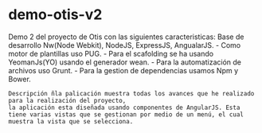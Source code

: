 demo-otis-v2
====================================
Demo 2 del proyecto de Otis con las siguientes caracteristicas:
	Base de desarrollo Nw(Node Webkit), NodeJS, ExpressJS, AngualarJS.
	 - Como motor de plantillas uso PUG.
	 - Para el scafolding se ha usando YeomanJs(YO) usando el generador wean.
	 - Para la automatización de archivos uso Grunt.
	 - Para la gestion de dependencias usamos Npm y Bower.

	Descripción ñla palicación muestra todas los avances que he realizado para la realización del proyecto,
	la aplicación esta diseñada usando componentes de AngularJS. Esta tiene varias vistas que se gestionan por medio de un menú, el cual muestra la vista que se selecciona.